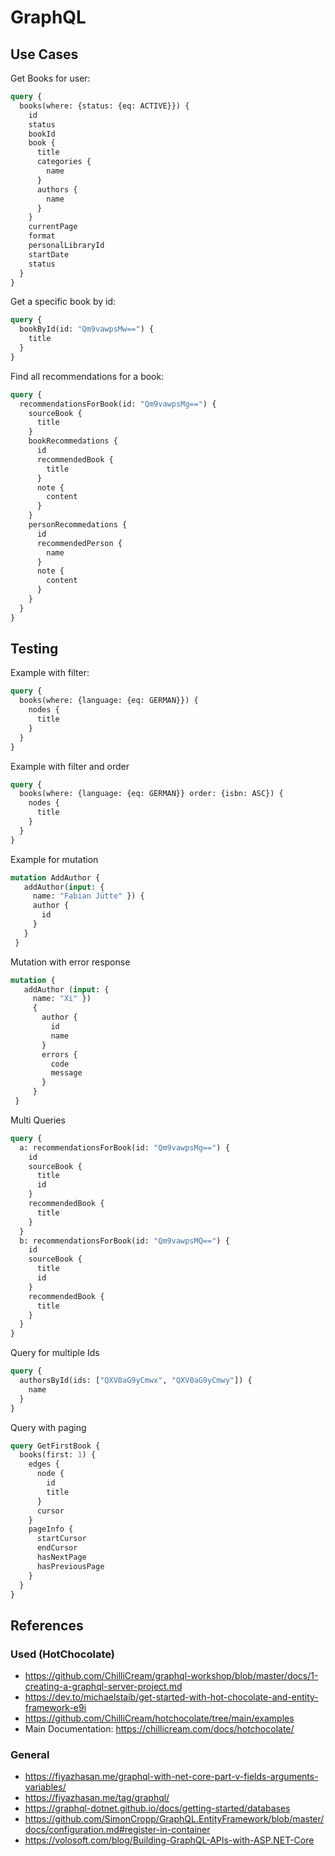 # GraphQL

## Use Cases

Get Books for user:

```graphql
query {
  books(where: {status: {eq: ACTIVE}}) {
    id
    status
    bookId
    book {
      title
      categories {
        name
      }
      authors {
        name
      }
    }
    currentPage
    format
    personalLibraryId
    startDate
    status
  }
}
```

Get a specific book by id:

```graphql
query {
  bookById(id: "Qm9vawpsMw==") {
    title
  }
}
```

Find all recommendations for a book:

```graphql
query {
  recommendationsForBook(id: "Qm9vawpsMg==") {
    sourceBook {
      title
    }
    bookRecommedations {
      id
      recommendedBook {
        title
      }
      note {
        content
      }
    }
    personRecommedations {
      id
      recommendedPerson {
        name
      }
      note {
        content
      }
    }
  }
}
```

## Testing

Example with filter:

```graphql
query {
  books(where: {language: {eq: GERMAN}}) {
    nodes {
      title
    }
  }
}
```

Example with filter and order

```graphql
query {
  books(where: {language: {eq: GERMAN}} order: {isbn: ASC}) {
    nodes {
      title
    }
  }
}
```

Example for mutation

```graphql
mutation AddAuthor {
   addAuthor(input: {
     name: "Fabian Jütte" }) {
     author {
       id
     }
   }
 }
```

Mutation with error response

```graphql
mutation {
   addAuthor (input: {
     name: "Xi" })
     {
       author {
         id
         name
       }
       errors {
         code
         message
       }
     }
 }
```

Multi Queries

```graphql
query {
  a: recommendationsForBook(id: "Qm9vawpsMg==") {
    id
    sourceBook {
      title
      id
    }
    recommendedBook {
      title
    }
  }
  b: recommendationsForBook(id: "Qm9vawpsMQ==") {
    id
    sourceBook {
      title
      id
    }
    recommendedBook {
      title
    }
  }
}
```

Query for multiple Ids

```graphql
query {
  authorsById(ids: ["QXV0aG9yCmwx", "QXV0aG9yCmwy"]) {
    name
  }
}
```

Query with paging

```graphql
query GetFirstBook {
  books(first: 1) {
    edges {
      node {
        id
        title
      }
      cursor
    }
    pageInfo {
      startCursor
      endCursor
      hasNextPage
      hasPreviousPage
    }
  }
}
```

## References

### Used (HotChocolate)

- https://github.com/ChilliCream/graphql-workshop/blob/master/docs/1-creating-a-graphql-server-project.md
- https://dev.to/michaelstaib/get-started-with-hot-chocolate-and-entity-framework-e9i
- https://github.com/ChilliCream/hotchocolate/tree/main/examples
- Main Documentation: https://chillicream.com/docs/hotchocolate/

### General

- https://fiyazhasan.me/graphql-with-net-core-part-v-fields-arguments-variables/
- https://fiyazhasan.me/tag/graphql/
- https://graphql-dotnet.github.io/docs/getting-started/databases
- https://github.com/SimonCropp/GraphQL.EntityFramework/blob/master/docs/configuration.md#register-in-container
- https://volosoft.com/blog/Building-GraphQL-APIs-with-ASP.NET-Core
